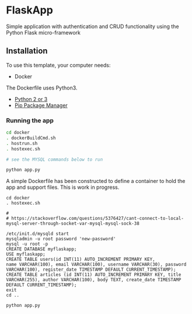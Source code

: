 # FlaskApp

Simple application with authentication and CRUD functionality using the Python Flask micro-framework

## Installation

To use this template, your computer needs:
- Docker

The Dockerfile uses Python3.

- [Python 2 or 3](https://python.org)
- [Pip Package Manager](https://pypi.python.org/pypi)

### Running the app

```bash
cd docker
. dockerBuildCmd.sh
. hostrun.sh
. hostexec.sh

# see the MYSQL commands below to run

python app.py
```

A simple Dockerfile has been constructed to define a container to hold the app and support files. This is work in progress.

```
cd docker
. hostexec.sh

# 
# https://stackoverflow.com/questions/5376427/cant-connect-to-local-mysql-server-through-socket-var-mysql-mysql-sock-38

/etc/init.d/mysqld start
mysqladmin -u root password 'new-password'
mysql -u root -p
CREATE DATABASE myflaskapp;
USE myflaskapp;
CREATE TABLE users(id INT(11) AUTO_INCREMENT PRIMARY KEY, 
name VARCHAR(100), email VARCHAR(100), username VARCHAR(30), password VARCHAR(100), register_date TIMESTAMP DEFAULT CURRENT_TIMESTAMP);
CREATE TABLE articles (id INT(11) AUTO_INCREMENT PRIMARY KEY, title VARCHAR(255), author VARCHAR(100), body TEXT, create_date TIMESTAMP DEFAULT CURRENT_TIMESTAMP);
exit
cd ..

python app.py


